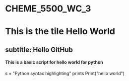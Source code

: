 # CHEME_5500_WC_3
# This is the tile Hello World
## subtitle: Hello GitHub
#### This is a basic script for hello world for python


s = "Python syntax highlighting"
prints
Print("hello world")
